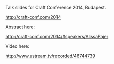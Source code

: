 Talk slides for Craft Conference 2014, Budapest.

http://craft-conf.com/2014

Abstract here:

http://craft-conf.com/2014/#speakers/AlissaPajer

Video here:

http://www.ustream.tv/recorded/46744739
